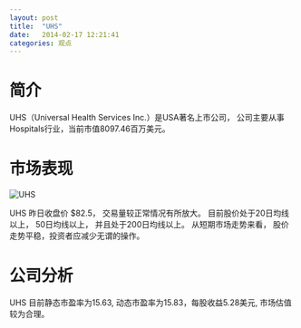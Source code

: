```yaml
---
layout: post
title:  "UHS"
date:   2014-02-17 12:21:41
categories: 观点
---
```


# 简介
UHS（Universal Health Services Inc.）是USA著名上市公司，
公司主要从事Hospitals行业，当前市值8097.46百万美元。

# 市场表现

![UHS](http://finviz.com/chart.ashx?t=UHS&ty=c&ta=1&p=d&s=l)

UHS 昨日收盘价 $82.5，
交易量较正常情况有所放大。
目前股价处于20日均线以上，
50日均线以上，
并且处于200日均线以上。
从短期市场走势来看，
股价走势平稳，投资者应减少无谓的操作。

# 公司分析
UHS 目前静态市盈率为15.63, 动态市盈率为15.83，每股收益5.28美元,
市场估值较为合理。
